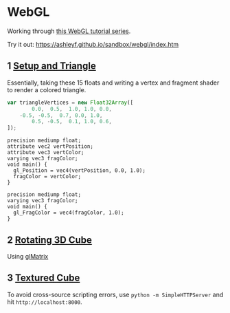 # WebGL

Working through [this WebGL tutorial series](https://www.youtube.com/playlist?list=PLjcVFFANLS5zH_PeKC6I8p0Pt1hzph_rt).

Try it out: https://ashleyf.github.io/sandbox/webgl/index.htm

## 1 [Setup and Triangle](https://www.youtube.com/playlist?list=PLjcVFFANLS5zH_PeKC6I8p0Pt1hzph_rt)

Essentially, taking these 15 floats and writing a vertex and fragment shader to render a colored triangle.

```javascript
var triangleVertices = new Float32Array([
        0.0,  0.5,  1.0, 1.0, 0.0,
    -0.5, -0.5,  0.7, 0.0, 1.0,
        0.5, -0.5,  0.1, 1.0, 0.6,
]);
```

```
precision mediump float;
attribute vec2 vertPosition;
attribute vec3 vertColor;
varying vec3 fragColor;
void main() {
  gl_Position = vec4(vertPosition, 0.0, 1.0);
  fragColor = vertColor;
}
```

```
precision mediump float;
varying vec3 fragColor;
void main() {
  gl_FragColor = vec4(fragColor, 1.0);
}
```

## 2 [Rotating 3D Cube](https://youtu.be/3yLL9ADo-ko)

Using [glMatrix](https://glmatrix.net/)

## 3 [Textured Cube](https://youtu.be/hpnd11doMgc)

To avoid cross-source scripting errors, use `python -m SimpleHTTPServer` and hit `http://localhost:8000`.